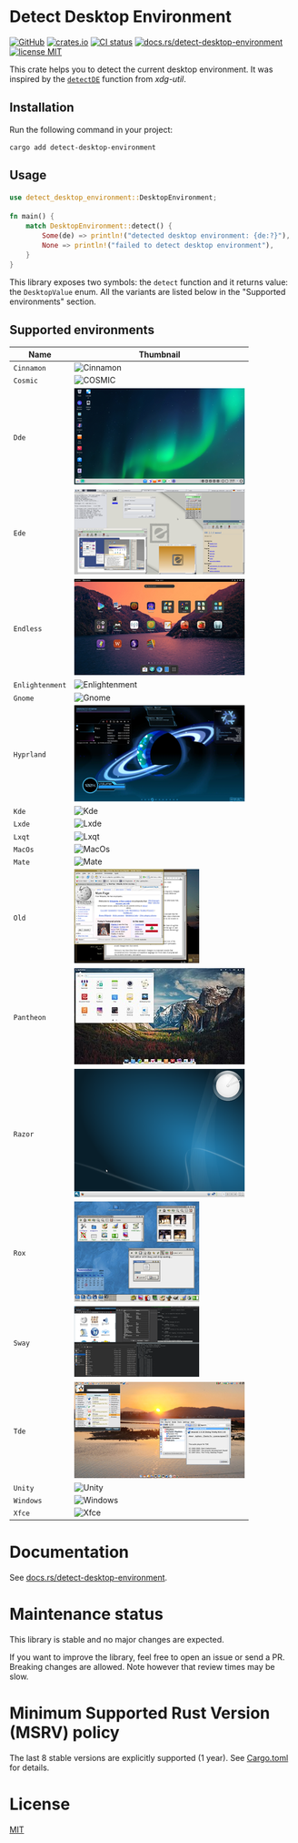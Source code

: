 # Detect Desktop Environment

[![GitHub](https://img.shields.io/badge/GitHub-demurgos%2Fdetect--desktop--environment-informational.svg?maxAge=86400)](https://github.com/demurgos/detect-desktop-environment)
[![crates.io](https://img.shields.io/crates/v/detect-desktop-environment.svg?maxAge=86400)](https://crates.io/crates/detect-desktop-environment)
[![CI status](https://img.shields.io/github/actions/workflow/status/demurgos/detect-desktop-environment/check-rs.yml.svg?branch=main&maxAge=86400)](https://github.com/demurgos/detect-desktop-environment/actions/workflows/check-rs.yml?query=branch%3Amain)
[![docs.rs/detect-desktop-environment](https://img.shields.io/docsrs/detect-desktop-environment.svg?maxAge=86400)](https://docs.rs/detect-desktop-environment)
[![license MIT](https://img.shields.io/badge/license-MIT-green)](./LICENSE.md)

This crate helps you to detect the current desktop environment.
It was inspired by the [`detectDE`](https://cgit.freedesktop.org/xdg/xdg-utils/tree/scripts/xdg-utils-common.in?h=fa5805559ad27382ef62110cb23e67d6eb649030#n270)
function from _xdg-util_.

## Installation

Run the following command in your project:
```
cargo add detect-desktop-environment
```

## Usage

```rust
use detect_desktop_environment::DesktopEnvironment;

fn main() {
    match DesktopEnvironment::detect() {
        Some(de) => println!("detected desktop environment: {de:?}"),
        None => println!("failed to detect desktop environment"),
    }
}
```

This library exposes two symbols: the `detect` function and it returns value: the
`DesktopValue` enum. All the variants are listed below in the "Supported environments"
section.

## Supported environments

| Name            | Thumbnail                                        |
|-----------------|--------------------------------------------------|
| `Cinnamon`      | ![Cinnamon](./thumbnails/cinnamon.png)           |
| `Cosmic`        | ![COSMIC](./thumbnails/cosmic.png)               |
| `Dde`           | ![Deepin DE](./thumbnails/dde.png)               |
| `Ede`           | ![EDE](./thumbnails/ede.png)                     |
| `Endless`       | ![Endless](./thumbnails/endless.png)             |
| `Enlightenment` | ![Enlightenment](./thumbnails/enlightenment.png) |
| `Gnome`         | ![Gnome](./thumbnails/gnome.png)                 |
| `Hyprland`      | ![Hyprland](./thumbnails/hyprland.png)           |
| `Kde`           | ![Kde](./thumbnails/kde.png)                     |
| `Lxde`          | ![Lxde](./thumbnails/lxde.png)                   |
| `Lxqt`          | ![Lxqt](./thumbnails/lxqt.png)                   |
| `MacOs`         | ![MacOs](./thumbnails/mac-os.png)                |
| `Mate`          | ![Mate](./thumbnails/mate.png)                   |
| `Old`           | ![Old](./thumbnails/old.png)                     |
| `Pantheon`      | ![Pantheon](./thumbnails/pantheon.png)           |
| `Razor`         | ![Razor](./thumbnails/razor.png)                 |
| `Rox`           | ![Rox](./thumbnails/rox.png)                     |
| `Sway`          | ![Sway](./thumbnails/sway.png)                   |
| `Tde`           | ![Tde](./thumbnails/tde.png)                     |
| `Unity`         | ![Unity](./thumbnails/unity.png)                 |
| `Windows`       | ![Windows](./thumbnails/windows.png)             |
| `Xfce`          | ![Xfce](./thumbnails/xfce.png)                   |

# Documentation

See [docs.rs/detect-desktop-environment](https://docs.rs/detect-desktop-environment).

# Maintenance status

This library is stable and no major changes are expected.

If you want to improve the library, feel free to open an issue or send a PR. Breaking changes are allowed.
Note however that review times may be slow.

# Minimum Supported Rust Version (MSRV) policy

The last 8 stable versions are explicitly supported (1 year). See [Cargo.toml](./Cargo.toml) for details.

# License

[MIT](./LICENSE.md)
